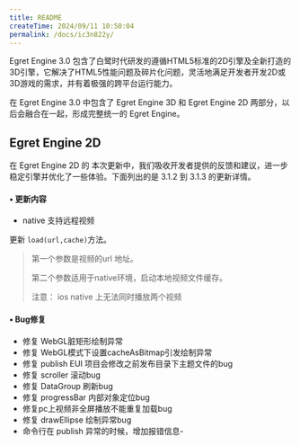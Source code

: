 ```yaml
---
title: README
createTime: 2024/09/11 10:50:04
permalink: /docs/ic3n822y/
---
```

Egret Engine 3.0 包含了白鹭时代研发的遵循HTML5标准的2D引擎及全新打造的3D引擎，它解决了HTML5性能问题及碎片化问题，灵活地满足开发者开发2D或3D游戏的需求，并有着极强的跨平台运行能力。

在 Egret Engine 3.0 中包含了 Egret Engine 3D 和 Egret Engine 2D 两部分，以后会融合在一起，形成完整统一的 Egret Engine。

## Egret Engine 2D

在 Egret Engine 2D 的 本次更新中，我们吸收开发者提供的反馈和建议，进一步稳定引擎并优化了一些体验。下面列出的是 3.1.2 到 3.1.3 的更新详情。

#### •	更新内容

- native 支持远程视频

更新 `load(url,cache)`方法。

> 第一个参数是视频的url 地址。
>
> 第二个参数适用于native环境，启动本地视频文件缓存。
>
> 注意： ios native  上无法同时播放两个视频

#### •	Bug修复

- 修复 WebGL脏矩形绘制异常
- 修复 WebGL模式下设置cacheAsBitmap引发绘制异常
- 修复 publish EUI 项目会修改之前发布目录下主题文件的bug
- 修复 scroller 滚动bug
- 修复 DataGroup 刷新bug
- 修复 progressBar 内部对象定位bug
- 修复pc上视频非全屏播放不能重复加载bug
- 修复 drawEllipse 绘制异常bug
- 命令行在 publish 异常的时候，增加报错信息-
